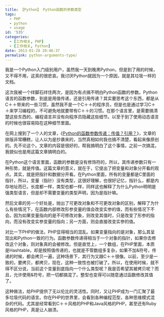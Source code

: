 ```yaml
---
title: 【Python】 Python函数的参数类型
tags:
  - PHP
  - python
  - usage
id: '535'
categories:
  - [工作相关, PHP]
  - [工作相关, Python]
date: 2013-01-28 20:46:37
permalink: python-arguments-type/
---
```


我是一个Python入门级别用户，虽然我一天到晚黑Python，但是到了用的时候，又不得不用，这真的很悲哀。我讨厌Python就因为一个原因，就是其垃圾一样的文档。

这次我被一个绊脚石绊住两次，是因为有点搞不明白Python函数的参数。Python语言的函数参数，到底是用值传递，还是引用传递？其实要思考这个东西，都是从C＋＋带来的一些习惯，虽然我不是一个C＋＋的程序员，但是也是通过学习C＋＋来学习编程的，不可避免地就要带有C＋＋的习惯。在那个语言里，是需要搞清楚这些东西的，编程语言并没有向程序员隐藏这些细节。以至于到了使用动态语言的时候也很容易陷在这种细节里面。
<!-- more -->
在网上搜到了一个人的文章，《[Python的函数参数传递：传值？引用？](http://blog.csdn.net/winterttr/article/details/2590741)》，文章的排版非常糟糕，让人以为是抄袭来的，当然真相如何我也搞不清楚，看起来像原创的。先不论这个。文章的内容是很好的，帮我搞明白了这个事情，之前一次搞混，我貌似也是用这篇文章搞明白的。

在Python这个语言里面，函数的参数是没有修饰符的，所以，其传递参数只有一种形势，就是传值。这篇文章的意义，就在于，它提出了把变量和对象分开看的观点。其实，就是把指针和数据分开看。在Python里面，所有的变量都是C里面的指针，所以，变量（指针）没有类型，这很好理解，也很好记忆，指针么，都是内存地址而已，长度都一样，类型也都一样，同样这也解释了为什么Python明明是强类型语言，但是却不需要变量的类型声明，因为是指针嘛。

然后文章的另一个好处是，抛出了可更改对象和不可更改对象的区别，解释了为什么有些情况下，在函数内部修改形参变量的值会改变实参的值，而有些情况下不会。因为如果变量指向的是不可修改对象，则改变其值时，只是改变了形参的指向，而没有改变实参变量的指向；另一方面，则会直接改变实参的值。

对比一下PHP的做法，PHP显得相当的混乱。如果变量指向的是对象，那么其呈现出和Python一致的行为。函数参数传递得相当于一个对象的指针，如果你去修改这个对象，则对象真的会被修改。但是直觉上，一个数组，在PHP里面，本质是Hashtable，却是按照值传递的，也就是不管数组多复杂，如果不加&符号，传递的时候，都会拷贝一遍，这种场景下，其行为又跟C＋＋很像。以前，至少是一致的，要拷贝，都拷贝，现在，这种一致性也被打破了。所以，在使用时候，就不得不区分说，当前这个变量到底指向一个什么类型呢？我是否希望其被拷贝呢？而且，允许使用&符号，把一切都搞混了。整型也变得可以随意通过函数修改其值了。

这种做法，给PHP提供了无以伦比的灵活性。同时，又让PHP成为一门汇聚了最多垃圾代码的语言。你在PHP的世界里，会看到各种编程范型，各种思维模式混杂的代码。尤其是经常看到C＋＋风格的PHP和Java风格的PHP，甚至还有Ruby风格的PHP，真是让人崩溃。